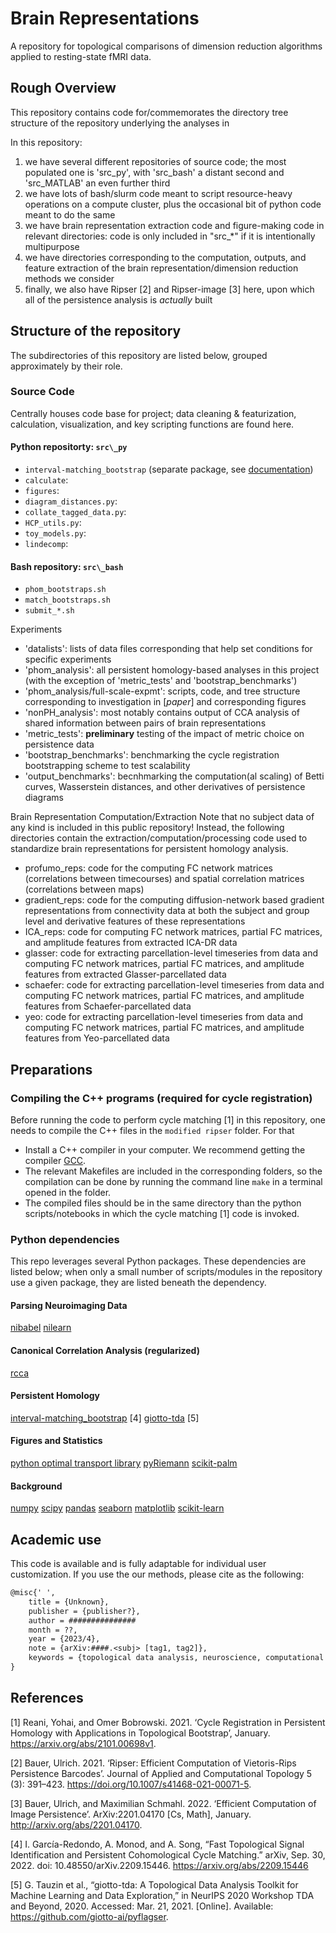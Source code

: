 # Brain Representations
A repository for topological comparisons of dimension reduction algorithms applied to resting-state fMRI data.

## Rough Overview
This repository contains code for/commemorates the directory tree structure of the repository underlying the analyses in <at least one untitled future paper.>

In this repository:
1. we have several different repositories of source code; the most populated one is 'src_py', with 'src_bash' a distant second and 'src_MATLAB' an even further third
2. we have lots of bash/slurm code meant to script resource-heavy operations on a compute cluster, plus the occasional bit of python code meant to do the same
3. we have brain representation extraction code and figure-making code in relevant directories: code is only included in "src_\*" if it is intentionally multipurpose
4. we have directories corresponding to the computation, outputs, and feature extraction of the brain representation/dimension reduction methods we consider
5. finally, we also have Ripser [2] and Ripser-image [3] here, upon which all of the persistence analysis is *actually* built

## Structure of the repository

The subdirectories of this repository are listed below, grouped approximately by their role.

### Source Code
Centrally houses code base for project; data cleaning & featurization, calculation, visualization, and key scripting functions are found here.
#### Python repositorty: `src\_py`
- `interval-matching_bootstrap` (separate package, see [documentation](https://github.com/tyo8/interval-matching_bootstrap))
- `calculate`:
- `figures`:
- `diagram_distances.py`:
- `collate_tagged_data.py`:
- `HCP_utils.py`:
- `toy_models.py`:
- `lindecomp`:
#### Bash repository: `src\_bash`
- `phom_bootstraps.sh`
- `match_bootstraps.sh`
- `submit_*.sh`

Experiments
- 'datalists': lists of data files corresponding that help set conditions for specific experiments
- 'phom\_analysis': all persistent homology-based analyses in this project (with the exception of 'metric\_tests' and 'bootstrap\_benchmarks')
- 'phom\_analysis/full-scale-expmt': scripts, code, and tree structure corresponding to investigation in [*paper*] and corresponding figures
- 'nonPH\_analysis': most notably contains output of CCA analysis of shared information between pairs of brain representations
- 'metric\_tests': **preliminary** testing of the impact of metric choice on persistence data
- 'bootstrap\_benchmarks': benchmarking the cycle registration bootstrapping scheme to test scalability
- 'output\_benchmarks': becnhmarking the computation(al scaling) of Betti curves, Wasserstein distances, and other derivatives of persistence diagrams

Brain Representation Computation/Extraction
Note that no subject data of any kind is included in this public repository! Instead, the following directories contain the extraction/computation/processing code used to standardize brain representations for persistent homology analysis.
- profumo\_reps: code for the computing FC network matrices (correlations between timecourses) and spatial correlation matrices (correlations between maps)
- gradient\_reps: code for the computing diffusion-network based gradient representations from connectivity data at both the subject and group level and derivative features of these representations
- ICA\_reps: code for computing FC network matrices, partial FC matrices, and amplitude features from extracted ICA-DR data
- glasser: code for extracting parcellation-level timeseries from data and computing FC network matrices, partial FC matrices, and amplitude features from extracted Glasser-parcellated data
- schaefer: code for extracting parcellation-level timeseries from data and computing FC network matrices, partial FC matrices, and amplitude features from Schaefer-parcellated data
- yeo: code for extracting parcellation-level timeseries from data and computing FC network matrices, partial FC matrices, and amplitude features from Yeo-parcellated data

## Preparations

### Compiling the C++ programs (required for cycle registration)
Before running the code to perform cycle matching [1] in this repository, one needs to compile the C++ files in the `modified ripser` folder. For that
- Install a C++ compiler in your computer. We recommend getting the compiler [GCC](https://gcc.gnu.org/).
- The relevant Makefiles are included in the corresponding folders, so the compilation can be done by running the command line `make` in a terminal opened in the folder. 
- The compiled files should be in the same directory than the python scripts/notebooks in which the cycle matching [1] code is invoked.

### Python dependencies
This repo leverages several Python packages. These dependencies are listed below; when only a small number of scripts/modules in the repository use a given package, they are listed beneath the dependency.

#### Parsing Neuroimaging Data
[nibabel](https://nipy.org/nibabel/)
[nilearn](https://nilearn.github.io/stable/index.html)
	
#### Canonical Correlation Analysis (regularized)
[rcca](https://github.com/gallantlab/pyrcca)
	
#### Persistent Homology
[interval-matching\_bootstrap](https://github.com/tyo8/interval-matching_bootstrap) [4]
[giotto-tda](https://giotto-ai.github.io/gtda-docs/0.5.1/library.html) [5]
	
#### Figures and Statistics
[python optimal transport library](https://pythonot.github.io/index.html)
[pyRiemann](???)
[scikit-palm](???)
	
#### Background
[numpy](https://numpy.org/)
[scipy](https://scipy.org/)
[pandas](https://pandas.pydata.org/)
[seaborn](https://seaborn.pydata.org/)
[matplotlib](https://matplotlib.org/stable/index.html)
[scikit-learn](https://scikit-learn.org/stable/)

## Academic use

This code is available and is fully adaptable for individual user customization. If you use the our methods, please cite as the following:



```tex
@misc{' ',
	title = {Unknown},
	publisher = {publisher?},
	author = ###############
	month = ??,
	year = {2023/4},
	note = {arXiv:####.<subj> [tag1, tag2]},
	keywords = {topological data analysis, neuroscience, computational topology, persistent homology, functional connectivity, dimension reduction},
}
```

## References
[1] Reani, Yohai, and Omer Bobrowski. 2021. ‘Cycle Registration in Persistent Homology with Applications in Topological Bootstrap’, January. https://arxiv.org/abs/2101.00698v1.

[2] Bauer, Ulrich. 2021. ‘Ripser: Efficient Computation of Vietoris-Rips Persistence Barcodes’. Journal of Applied and Computational Topology 5 (3): 391–423. https://doi.org/10.1007/s41468-021-00071-5.

[3] Bauer, Ulrich, and Maximilian Schmahl. 2022. ‘Efficient Computation of Image Persistence’. ArXiv:2201.04170 [Cs, Math], January. http://arxiv.org/abs/2201.04170.

[4] I. García-Redondo, A. Monod, and A. Song, “Fast Topological Signal Identification and Persistent Cohomological Cycle Matching.” arXiv, Sep. 30, 2022. doi: 10.48550/arXiv.2209.15446. https://arxiv.org/abs/2209.15446

[5] G. Tauzin et al., “giotto-tda: A Topological Data Analysis Toolkit for Machine Learning and Data Exploration,” in NeurIPS 2020 Workshop TDA and Beyond, 2020. Accessed: Mar. 21, 2021. [Online]. Available: https://github.com/giotto-ai/pyflagser.
